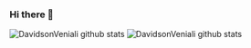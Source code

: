 ### Hi there 👋

![DavidsonVeniali github stats](https://github-readme-stats.vercel.app/api?username=DavidsonVeniali )
![DavidsonVeniali github stats](https://github-readme-stats.vercel.app/api?username=DavidsonVeniali&show_icons=true&theme=radical)
<!--
**DavidsonVeniali/DavidsonVeniali** is a ✨ _special_ ✨ repository because its `README.md` (this file) appears on your GitHub profile.

Here are some ideas to get you started:

- 🔭 I’m currently working on ...
- 🌱 I’m currently learning ...
- 👯 I’m looking to collaborate on ...
- 🤔 I’m looking for help with ...
- 💬 Ask me about ...
- 📫 How to reach me: ...
- 😄 Pronouns: ...
- ⚡ Fun fact: ...
-->
